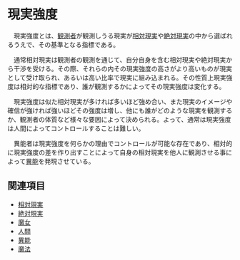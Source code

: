 # 現実強度

　現実強度とは、[観測者](0304人間.md)が観測しうる現実が[相対現実](0301相対現実.md)や[絶対現実](0302絶対現実.md)の中から選ばれるうえで、その基準となる指標である。

　通常相対現実は観測者の観測を通じて、自分自身を含む相対現実や絶対現実から干渉を受ける。その際、それらの内その現実強度の高さがより高いものが現実として受け取られ、あるいは高い比率で現実に組み込まれる。その性質上現実強度は相対的な指標であり、誰が観測するかによってその現実強度は変化する。

　現実強度は似た相対現実が多ければ多いほど強め合い、また現実のイメージや確信が強ければ強いほどその強度は増し、他にも誰がどのような現実を観測するか、観測者の体質など様々な要因によって決められる。よって、通常は現実強度は人間によってコントロールすることは難しい。

　異能者は現実強度を何らかの理由でコントロールが可能な存在であり、相対的に現実強度の差を作り出すことによって自身の相対現実を他人に観測させる事によって[異能](../異能用語/0001異能.md)を発現させている。

## 関連項目

- [相対現実](0301相対現実.md)
- [絶対現実](0302絶対現実.md)
- [魔女](0204魔女.md)
- [人間](0304人間.md)
- [異能](../異能用語/0001異能.md)
- [魔法](../異能用語/0002魔法.md)